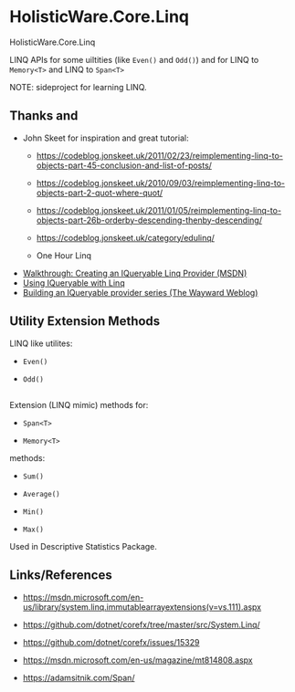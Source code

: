 # HolisticWare.Core.Linq

HolisticWare.Core.Linq

LINQ APIs for some uiltities (like `Even()` and `Odd()`) and for LINQ to `Memory<T>` and LINQ to `Span<T>`

NOTE: sideproject for learning LINQ.

## Thanks and 

*   John Skeet for inspiration and great tutorial:

    *   https://codeblog.jonskeet.uk/2011/02/23/reimplementing-linq-to-objects-part-45-conclusion-and-list-of-posts/

    *   https://codeblog.jonskeet.uk/2010/09/03/reimplementing-linq-to-objects-part-2-quot-where-quot/

    *   https://codeblog.jonskeet.uk/2011/01/05/reimplementing-linq-to-objects-part-26b-orderby-descending-thenby-descending/

    *   https://codeblog.jonskeet.uk/category/edulinq/
    
    *   One Hour Linq 
    
-   [Walkthrough: Creating an IQueryable Linq Provider (MSDN)](http://msdn.microsoft.com/en-us/library/bb546158.aspx)
-   [Using IQueryable with Linq](https://stackoverflow.com/questions/1578778/using-iqueryable-with-linq)
-   [Building an IQueryable provider series (The Wayward Weblog)](http://blogs.msdn.com/b/mattwar/archive/2008/11/18/linq-links.aspx)


## Utility Extension Methods

LINQ like utilites:

*   `Even()`

*   `Odd()`

##

Extension (LINQ mimic) methods for:

*   `Span<T>`
    
*   `Memory<T>`


methods:

*   `Sum()`

*   `Average()`

*   `Min()`

*   `Max()`

Used in Descriptive Statistics Package.

## Links/References

*   https://msdn.microsoft.com/en-us/library/system.linq.immutablearrayextensions(v=vs.111).aspx    

*   https://github.com/dotnet/corefx/tree/master/src/System.Linq/

*   https://github.com/dotnet/corefx/issues/15329

*   https://msdn.microsoft.com/en-us/magazine/mt814808.aspx

*   https://adamsitnik.com/Span/